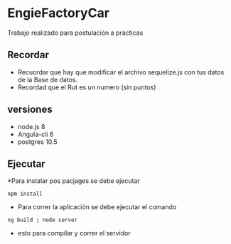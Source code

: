 # EngieFactoryCar
Trabajo realizado para postulación a prácticas
## Recordar
* Recuordar que hay que modificar el archivo sequelize.js con tus datos de la Base de datos.
* Recordad que el Rut es un numero (sin puntos)
## versiones
- node.js 8
- Angula-cli 6
- postgres 10.5
## Ejecutar
*Para instalar pos pacjages se debe ejecutar
~~~
npm install
~~~
 * Para correr la aplicación se debe ejecutar el comando 
 
 ~~~
 ng build ; node server
 ~~~

* esto para compilar y correr el servidor
